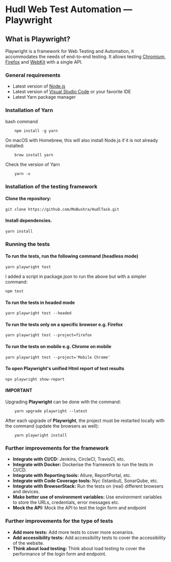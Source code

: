 # Hudl Web Test Automation — Playwright

## What is Playwright?
Playwright is a framework for Web Testing and Automation, it accommodates the needs of end-to-end testing.
It allows testing [Chromium](https://www.chromium.org/Home),
[Firefox](https://www.mozilla.org/en-US/firefox/new/) and [WebKit](https://webkit.org/) with a single API.

### General requirements

- Latest version of [Node.js](https://nodejs.org/es/download/)
- Latest version of [Visual Studio Code](https://code.visualstudio.com/download) or your favorite IDE
- Latest Yarn package manager

### Installation of Yarn

bash command

        npm install -g yarn

On macOS with Homebrew, this will also install Node.js if it is not already installed:

        brew install yarn

Check the version of Yarn

        yarn -v

### Installation of the testing framework

#### **Clone the repository:**

    git clone https://github.com/MoBushra/HudlTask.git

#### **Install dependencies.**

    yarn install

### Running the tests

#### **To run the tests, run the following command (headless mode)**

    yarn playwright test

I added a script in package.json to run the above but with a simpler command:

    npm test

#### **To run the tests in headed mode**

    yarn playwright test --headed

#### **To run the tests only on a specific browser e.g. Firefox**

    yarn playwright test --project=firefox

#### **To run the tests on mobile e.g. Chrome on mobile**

    yarn playwright test --project='Mobile Chrome'

#### **To open Playwright's unified Html report of test results**

    npx playwright show-report

#### **IMPORTANT**

Upgrading **Playwright** can be done with the command:
    
        yarn upgrade playwright --latest

After each upgrade of **Playwright**, the project must be restarted locally with the command (update the browsers as well):
    
        yarn playwright install

### Further improvements for the framework

- **Integrate with CI/CD:** Jenkins, CircleCI, TravisCI, etc.
- **Integrate with Docker:** Dockerise the framework to run the tests in CI/CD.
- **Integrate with Reporting tools:** Allure, ReportPortal, etc.
- **Integrate with Code Coverage tools:** Nyc (Istanbul), SonarQube, etc.
- **Integrate with BrowserStack:** Run the tests on (real) different browsers and devices.
- **Make better use of environment variables:** Use environment variables to store the URLs, credentials, error messages etc.
- **Mock the API:** Mock the API to test the login form and endpoint

### Further improvements for the type of tests
- **Add more tests:** Add more tests to cover more scenarios.
- **Add accessibility tests:** Add accessibility tests to cover the accessibility of the website.
- **Think about load testing:** Think about load testing to cover the performance of the login form and endpoint.